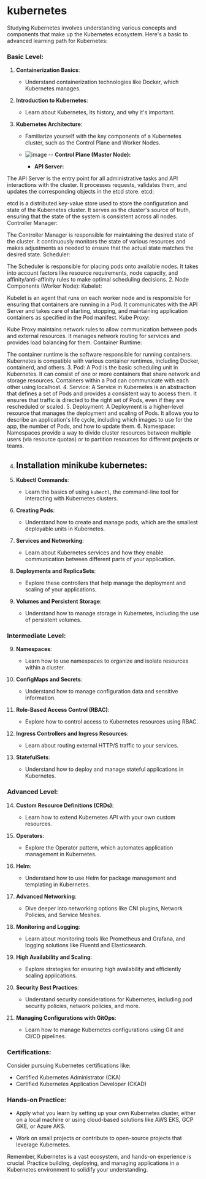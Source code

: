 # kubernetes
Studying Kubernetes involves understanding various concepts and components that make up the Kubernetes ecosystem. Here's a basic to advanced learning path for Kubernetes:

### **Basic Level:**

1. **Containerization Basics**:
   - Understand containerization technologies like Docker, which Kubernetes manages.

2. **Introduction to Kubernetes**:
   - Learn about Kubernetes, its history, and why it's important.

3. **Kubernetes Architecture**:
   - Familiarize yourself with the key components of a Kubernetes cluster, such as the Control Plane and Worker Nodes.
   - ![image](https://github.com/Kaneryaa/kubernetes/assets/89991677/5c585d76-a0f1-4061-aa06-57eef5b9c2f0)
 --  **Control Plane (Master Node):**

     - **API Server:**

The API Server is the entry point for all administrative tasks and API interactions with the cluster. It processes requests, validates them, and updates the corresponding objects in the etcd store.
etcd:

etcd is a distributed key-value store used to store the configuration and state of the Kubernetes cluster. It serves as the cluster's source of truth, ensuring that the state of the system is consistent across all nodes.
Controller Manager:

The Controller Manager is responsible for maintaining the desired state of the cluster. It continuously monitors the state of various resources and makes adjustments as needed to ensure that the actual state matches the desired state.
Scheduler:

The Scheduler is responsible for placing pods onto available nodes. It takes into account factors like resource requirements, node capacity, and affinity/anti-affinity rules to make optimal scheduling decisions.
2. Node Components (Worker Node):
Kubelet:

Kubelet is an agent that runs on each worker node and is responsible for ensuring that containers are running in a Pod. It communicates with the API Server and takes care of starting, stopping, and maintaining application containers as specified in the Pod manifest.
Kube Proxy:

Kube Proxy maintains network rules to allow communication between pods and external resources. It manages network routing for services and provides load balancing for them.
Container Runtime:

The container runtime is the software responsible for running containers. Kubernetes is compatible with various container runtimes, including Docker, containerd, and others.
3. Pod:
A Pod is the basic scheduling unit in Kubernetes. It can consist of one or more containers that share network and storage resources. Containers within a Pod can communicate with each other using localhost.
4. Service:
A Service in Kubernetes is an abstraction that defines a set of Pods and provides a consistent way to access them. It ensures that traffic is directed to the right set of Pods, even if they are rescheduled or scaled.
5. Deployment:
A Deployment is a higher-level resource that manages the deployment and scaling of Pods. It allows you to describe an application's life cycle, including which images to use for the app, the number of Pods, and how to update them.
6. Namespace:
Namespaces provide a way to divide cluster resources between multiple users (via resource quotas) or to partition resources for different projects or teams.

4. **Installation minikube kubernetes**:
   - 


5. **Kubectl Commands**:
   - Learn the basics of using `kubectl`, the command-line tool for interacting with Kubernetes clusters.

5. **Creating Pods**:
   - Understand how to create and manage pods, which are the smallest deployable units in Kubernetes.

6. **Services and Networking**:
   - Learn about Kubernetes services and how they enable communication between different parts of your application.

7. **Deployments and ReplicaSets**:
   - Explore these controllers that help manage the deployment and scaling of your applications.

8. **Volumes and Persistent Storage**:
   - Understand how to manage storage in Kubernetes, including the use of persistent volumes.

### **Intermediate Level:**

9. **Namespaces**:
   - Learn how to use namespaces to organize and isolate resources within a cluster.

10. **ConfigMaps and Secrets**:
    - Understand how to manage configuration data and sensitive information.

11. **Role-Based Access Control (RBAC)**:
    - Explore how to control access to Kubernetes resources using RBAC.

12. **Ingress Controllers and Ingress Resources**:
    - Learn about routing external HTTP/S traffic to your services.

13. **StatefulSets**:
    - Understand how to deploy and manage stateful applications in Kubernetes.

### **Advanced Level:**

14. **Custom Resource Definitions (CRDs)**:
    - Learn how to extend Kubernetes API with your own custom resources.

15. **Operators**:
    - Explore the Operator pattern, which automates application management in Kubernetes.

16. **Helm**:
    - Understand how to use Helm for package management and templating in Kubernetes.

17. **Advanced Networking**:
    - Dive deeper into networking options like CNI plugins, Network Policies, and Service Meshes.

18. **Monitoring and Logging**:
    - Learn about monitoring tools like Prometheus and Grafana, and logging solutions like Fluentd and Elasticsearch.

19. **High Availability and Scaling**:
    - Explore strategies for ensuring high availability and efficiently scaling applications.

20. **Security Best Practices**:
    - Understand security considerations for Kubernetes, including pod security policies, network policies, and more.

21. **Managing Configurations with GitOps**:
    - Learn how to manage Kubernetes configurations using Git and CI/CD pipelines.

### **Certifications**:

Consider pursuing Kubernetes certifications like:
- Certified Kubernetes Administrator (CKA)
- Certified Kubernetes Application Developer (CKAD)

### **Hands-on Practice**:

- Apply what you learn by setting up your own Kubernetes cluster, either on a local machine or using cloud-based solutions like AWS EKS, GCP GKE, or Azure AKS.

- Work on small projects or contribute to open-source projects that leverage Kubernetes.

Remember, Kubernetes is a vast ecosystem, and hands-on experience is crucial. Practice building, deploying, and managing applications in a Kubernetes environment to solidify your understanding.
